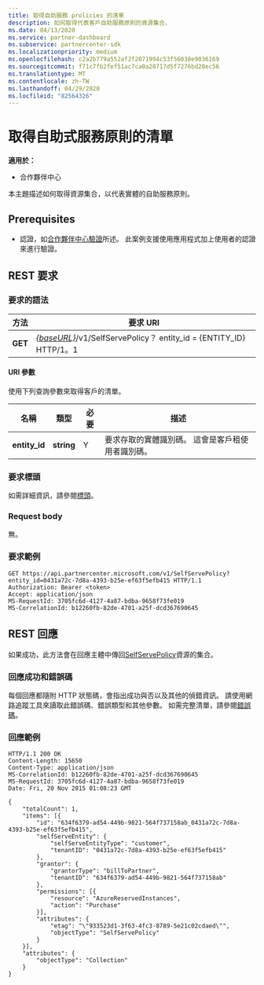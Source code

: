 ```yaml
---
title: 取得自助服務 prolicies 的清單
description: 如何取得代表客戶自助服務原則的資源集合。
ms.date: 04/13/2020
ms.service: partner-dashboard
ms.subservice: partnercenter-sdk
ms.localizationpriority: medium
ms.openlocfilehash: c2a2b779a552af2f2071994c53f56038e9036169
ms.sourcegitcommit: f71c7fb2fef51ac7ca0a28717d5f7276bd20ec56
ms.translationtype: MT
ms.contentlocale: zh-TW
ms.lasthandoff: 04/29/2020
ms.locfileid: "82564326"
---
```

# <a name="get-a-list-of-self-serve-policies"></a>取得自助式服務原則的清單

**適用於：**

- 合作夥伴中心

本主題描述如何取得資源集合，以代表實體的自助服務原則。

## <a name="prerequisites"></a>Prerequisites

- 認證，如[合作夥伴中心驗證](partner-center-authentication.md)所述。 此案例支援使用應用程式加上使用者的認證來進行驗證。

## <a name="rest-request"></a>REST 要求

### <a name="request-syntax"></a>要求的語法

| 方法  | 要求 URI                                                                   |
|---------|-------------------------------------------------------------------------------|
| **GET** | [*{baseURL}*](partner-center-rest-urls.md)/v1/SelfServePolicy？ entity_id = {ENTITY_ID} HTTP/1。1 |

#### <a name="uri-parameter"></a>URI 參數

使用下列查詢參數來取得客戶的清單。

| 名稱          | 類型       | 必要 | 描述                                        |
|---------------|------------|----------|----------------------------------------------------|
| **entity_id** | **string** | Y        | 要求存取的實體識別碼。 這會是客戶租使用者識別碼。 |

### <a name="request-headers"></a>要求標頭

如需詳細資訊，請參閱[標頭](headers.md)。

### <a name="request-body"></a>Request body

無。

### <a name="request-example"></a>要求範例

```http
GET https://api.partnercenter.microsoft.com/v1/SelfServePolicy?entity_id=0431a72c-7d8a-4393-b25e-ef63f5efb415 HTTP/1.1
Authorization: Bearer <token>
Accept: application/json
MS-RequestId: 3705fc6d-4127-4a87-bdba-9658f73fe019
MS-CorrelationId: b12260fb-82de-4701-a25f-dcd367690645
```

## <a name="rest-response"></a>REST 回應

如果成功，此方法會在回應主體中傳回[SelfServePolicy](self-serve-policy-resources.md#selfservepolicy)資源的集合。

### <a name="response-success-and-error-codes"></a>回應成功和錯誤碼

每個回應都隨附 HTTP 狀態碼，會指出成功與否以及其他的偵錯資訊。 請使用網路追蹤工具來讀取此錯誤碼、錯誤類型和其他參數。 如需完整清單，請參閱[錯誤碼](error-codes.md)。

### <a name="response-example"></a>回應範例

```http
HTTP/1.1 200 OK
Content-Length: 15650
Content-Type: application/json
MS-CorrelationId: b12260fb-82de-4701-a25f-dcd367690645
MS-RequestId: 3705fc6d-4127-4a87-bdba-9658f73fe019
Date: Fri, 20 Nov 2015 01:08:23 GMT

{
    "totalCount": 1,
    "items": [{
        "id": "634f6379-ad54-449b-9821-564f737158ab_0431a72c-7d8a-4393-b25e-ef63f5efb415",
        "selfServeEntity": {
            "selfServeEntityType": "customer",
            "tenantID": "0431a72c-7d8a-4393-b25e-ef63f5efb415"
        },
        "grantor": {
            "grantorType": "billToPartner",
            "tenantID": "634f6379-ad54-449b-9821-564f737158ab"
        },
        "permissions": [{
            "resource": "AzureReservedInstances",
            "action": "Purchase"
        }],
        "attributes": {
            "etag": "\"933523d1-3f63-4fc3-8789-5e21c02cdaed\"",
            "objectType": "SelfServePolicy"
        }
    }],
    "attributes": {
        "objectType": "Collection"
    }
}
```
